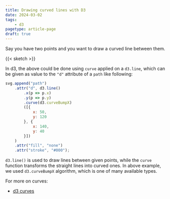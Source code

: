 ```yaml
---
title: Drawing curved lines with D3
date: 2024-03-02
tags:
    - d3
pagetype: article-page
draft: true
---
```


Say you have two points and you want to draw a curved line between them.

{{< sketch >}}

In d3, the above could be done using `curve` applied on a `d3.line`, which can be given as value to the `"d"` attribute of a `path` like following:

```js
svg.append("path")
    .attr("d", d3.line()
        .x(p => p.x)
        .y(p => p.y)
        .curve(d3.curveBumpX)
        ([{
            x: 50,
            y: 120
        }, {
            x: 140,
            y: 40
        }])
    )
    .attr("fill", "none")
    .attr("stroke", "#000");
```

`d3.line()` is used to draw lines between given points, while the `curve` function transforms the straight lines into curved ones. In above example, we used `d3.curveBumpX` algorithm, which is one of many available types.

For more on curves:
* [d3 curves](https://d3js.org/d3-shape/curve)